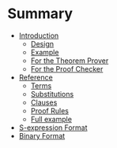 # Summary

- [Introduction](./intro.md)
  * [Design](./intro/design.md)
  * [Example](./intro/example.md)
  * [For the Theorem Prover](./intro/for-atp.md)
  * [For the Proof Checker](./intro/for-proof-checkers.md)
- [Reference](./reference.md)
  * [Terms](./reference/terms.md)
  * [Substitutions]()
  * [Clauses](./reference/clauses.md)
  * [Proof Rules](./reference/rules.md)
  * [Full example](./reference/example.md)
- [S-expression Format]()
- [Binary Format]()
